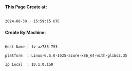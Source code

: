 
   
#### This Page Create at:

```bash

2024-08-30 - 15:59:15 UTC

```

#### Create By Machine:

```bash

Host Name : fv-az735-753

platform  : Linux-6.5.0-1025-azure-x86_64-with-glibc2.35

Ip Local  : 10.1.0.150

```

